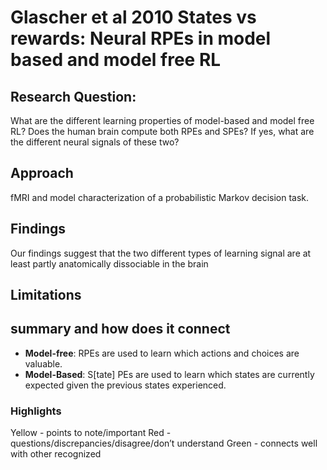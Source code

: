 # Glascher et al 2010 States vs rewards: Neural RPEs in model based and model free RL

## Research Question:
What are the different learning properties of model-based and model free RL? Does the human brain compute both RPEs and SPEs? If yes, what are the different neural signals of these two?
## Approach
fMRI and model characterization of a probabilistic Markov decision task.
## Findings
 Our findings
suggest that the two different types of learning signal are at least
partly anatomically dissociable in the brain
## Limitations

## summary and how does it connect
- **Model-free**: RPEs are used to learn which actions and choices are valuable.
- **Model-Based**: S[tate] PEs are used to learn which states are currently expected given the previous states experienced.  

### Highlights
Yellow - points to note/important 
Red - questions/discrepancies/disagree/don’t understand
Green - connects well with other recognized